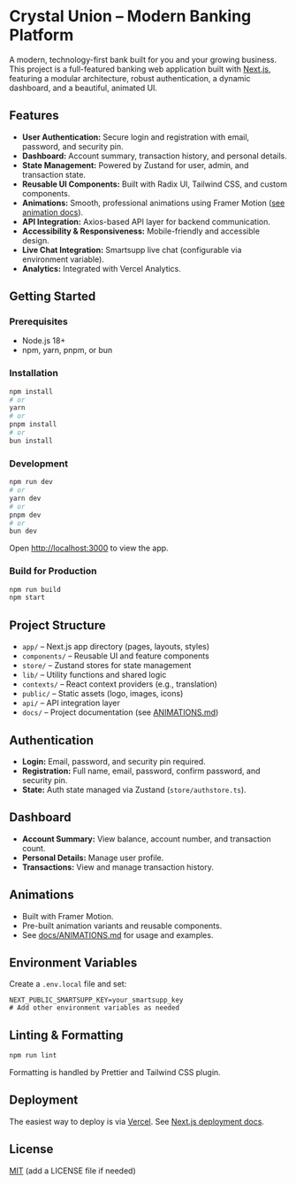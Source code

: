 # Crystal Union – Modern Banking Platform

A modern, technology-first bank built for you and your growing business. This project is a full-featured banking web application built with [Next.js](https://nextjs.org), featuring a modular architecture, robust authentication, a dynamic dashboard, and a beautiful, animated UI.

## Features

- **User Authentication:** Secure login and registration with email, password, and security pin.
- **Dashboard:** Account summary, transaction history, and personal details.
- **State Management:** Powered by Zustand for user, admin, and transaction state.
- **Reusable UI Components:** Built with Radix UI, Tailwind CSS, and custom components.
- **Animations:** Smooth, professional animations using Framer Motion ([see animation docs](docs/ANIMATIONS.md)).
- **API Integration:** Axios-based API layer for backend communication.
- **Accessibility & Responsiveness:** Mobile-friendly and accessible design.
- **Live Chat Integration:** Smartsupp live chat (configurable via environment variable).
- **Analytics:** Integrated with Vercel Analytics.

## Getting Started

### Prerequisites

- Node.js 18+
- npm, yarn, pnpm, or bun

### Installation

```bash
npm install
# or
yarn
# or
pnpm install
# or
bun install
```

### Development

```bash
npm run dev
# or
yarn dev
# or
pnpm dev
# or
bun dev
```

Open [http://localhost:3000](http://localhost:3000) to view the app.

### Build for Production

```bash
npm run build
npm start
```

## Project Structure

- `app/` – Next.js app directory (pages, layouts, styles)
- `components/` – Reusable UI and feature components
- `store/` – Zustand stores for state management
- `lib/` – Utility functions and shared logic
- `contexts/` – React context providers (e.g., translation)
- `public/` – Static assets (logo, images, icons)
- `api/` – API integration layer
- `docs/` – Project documentation (see [ANIMATIONS.md](docs/ANIMATIONS.md))

## Authentication

- **Login:** Email, password, and security pin required.
- **Registration:** Full name, email, password, confirm password, and security pin.
- **State:** Auth state managed via Zustand (`store/authstore.ts`).

## Dashboard

- **Account Summary:** View balance, account number, and transaction count.
- **Personal Details:** Manage user profile.
- **Transactions:** View and manage transaction history.

## Animations

- Built with Framer Motion.
- Pre-built animation variants and reusable components.
- See [docs/ANIMATIONS.md](docs/ANIMATIONS.md) for usage and examples.

## Environment Variables

Create a `.env.local` file and set:

```
NEXT_PUBLIC_SMARTSUPP_KEY=your_smartsupp_key
# Add other environment variables as needed
```

## Linting & Formatting

```bash
npm run lint
```

Formatting is handled by Prettier and Tailwind CSS plugin.

## Deployment

The easiest way to deploy is via [Vercel](https://vercel.com/). See [Next.js deployment docs](https://nextjs.org/docs/app/building-your-application/deploying).

## License

[MIT](LICENSE) (add a LICENSE file if needed)
